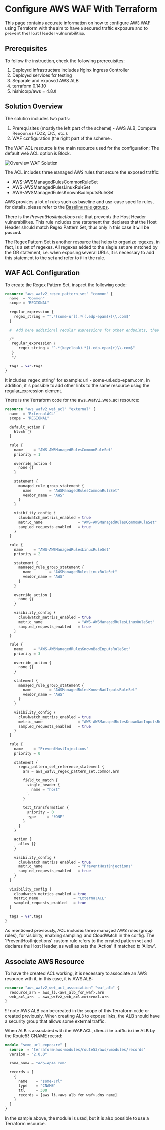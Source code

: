 # Configure AWS WAF With Terraform

This page contains accurate information on how to configure [AWS WAF](https://aws.amazon.com/waf/) using Terraform with the aim to have a secured traffic exposure and to prevent the Host Header vulnerabilities.

## Prerequisites

To follow the instruction, check the following prerequisites:

1. Deployed infrastructure includes Nginx Ingress Controller
2. Deployed services for testing
3. Separate and exposed AWS ALB
5. terraform 0.14.10
6. hishicorp/aws = 4.8.0

## Solution Overview

The solution includes two parts:

1. Prerequisites (mostly the left part of the scheme) - AWS ALB, Compute Resources (EC2, EKS, etc.).
2. WAF configuration (the right part of the scheme).

The WAF ACL resource is the main resource used for the configuration; The default web ACL option is Block.

![Overview WAF Solution](../assets/operator-guide/waf-configuration.drawio.png)

The ACL includes three managed AWS rules that secure the exposed traffic:

- AWS-AWSManagedRulesCommonRuleSet
- AWS-AWSManagedRulesLinuxRuleSet
- AWS-AWSManagedRulesKnownBadInputsRuleSet

AWS provides a lot of rules such as baseline and use-case specific rules, for details, please refer to the [Baseline rule groups](https://docs.aws.amazon.com/waf/latest/developerguide/aws-managed-rule-groups-baseline.html).

There is the _PreventHostInjections_ rule that prevents the Host Header vulnerabilities. This rule includes one statement that declares that the Host Header should match Regex Pattern Set, thus only in this case it will be passed.

The Regex Pattern Set is another resource that helps to organize regexes, in fact, is a set of regexes. All regexes added to the single set are matched by the OR statement, i.e. when exposing several URLs, it is necessary to add this statement to the set and refer to it in the rule.

## WAF ACL Configuration

To create the Regex Pattern Set, inspect the following code:

```terraform
resource "aws_wafv2_regex_pattern_set" "common" {
  name  = "Common"
  scope = "REGIONAL"

  regular_expression {
    regex_string = "^.*(some-url).*((.edp-epam)+)\\.com$"
  }

  #  Add here additional regular expressions for other endpoints, they are merging with OR operator, e.g.

  /*
   regular_expression {
      regex_string = "^.*(keycloak).*((.edp-epam)+)\\.com$"
   }
   */

  tags = var.tags
}
```

It includes 'regex_string', for example: url - some-url.edp-epam.com,
In addition, it is possible to add other links to the same resource using the regular_expression element.

There is the Terraform code for the aws_wafv2_web_acl resource:

```terraform
resource "aws_wafv2_web_acl" "external" {
  name  = "ExternalACL"
  scope = "REGIONAL"

  default_action {
    block {}
  }

  rule {
    name     = "AWS-AWSManagedRulesCommonRuleSet"
    priority = 1

    override_action {
      none {}
    }

    statement {
      managed_rule_group_statement {
        name        = "AWSManagedRulesCommonRuleSet"
        vendor_name = "AWS"
      }
    }

    visibility_config {
      cloudwatch_metrics_enabled = true
      metric_name                = "AWS-AWSManagedRulesCommonRuleSet"
      sampled_requests_enabled   = true
    }
  }

  rule {
    name     = "AWS-AWSManagedRulesLinuxRuleSet"
    priority = 2

    statement {
      managed_rule_group_statement {
        name        = "AWSManagedRulesLinuxRuleSet"
        vendor_name = "AWS"
      }
    }

    override_action {
      none {}
    }

    visibility_config {
      cloudwatch_metrics_enabled = true
      metric_name                = "AWS-AWSManagedRulesLinuxRuleSet"
      sampled_requests_enabled   = true
    }
  }

  rule {
    name     = "AWS-AWSManagedRulesKnownBadInputsRuleSet"
    priority = 3

    override_action {
      none {}
    }

    statement {
      managed_rule_group_statement {
        name        = "AWSManagedRulesKnownBadInputsRuleSet"
        vendor_name = "AWS"
      }
    }

    visibility_config {
      cloudwatch_metrics_enabled = true
      metric_name                = "AWS-AWSManagedRulesKnownBadInputsRuleSet"
      sampled_requests_enabled   = true
    }
  }

  rule {
    name     = "PreventHostInjections"
    priority = 0

    statement {
      regex_pattern_set_reference_statement {
        arn = aws_wafv2_regex_pattern_set.common.arn

        field_to_match {
          single_header {
            name = "host"
          }
        }

        text_transformation {
          priority = 0
          type     = "NONE"
        }
      }
    }

    action {
      allow {}
    }

    visibility_config {
      cloudwatch_metrics_enabled = true
      metric_name                = "PreventHostInjections"
      sampled_requests_enabled   = true
    }
  }

  visibility_config {
    cloudwatch_metrics_enabled = true
    metric_name                = "ExternalACL"
    sampled_requests_enabled   = true
  }

  tags = var.tags
}
```

As mentioned previously, ACL includes three managed AWS rules (group rules), for visibility, enabling sampling, and CloudWatch in the config.
The 'PreventHostInjections' custom rule refers to the created pattern set and declares the Host Header, as well as sets the 'Action' if matched to 'Allow'.

## Associate AWS Resource

To have the created ACL working, it is necessary to associate an AWS resource with it, in this case, it is AWS ALB:

```terraform
resource "aws_wafv2_web_acl_association" "waf_alb" {
  resource_arn = aws_lb.<aws_alb_for_waf>.arn
  web_acl_arn  = aws_wafv2_web_acl.external.arn
}
```

!!! note
    AWS ALB can be created in the scope of this Terraform code or created previously. When creating ALB to expose links, the ALB should have a security group that allows some external traffic.

When ALB is associated with the WAF ACL, direct the traffic to the ALB by the Route53 CNAME record:

```terraform
module "some_url_exposure" {
  source  = "terraform-aws-modules/route53/aws//modules/records"
  version = "2.0.0"

  zone_name = "edp-epam.com"

  records = [
    {
      name    = "some-url"
      type    = "CNAME"
      ttl     = 300
      records = [aws_lb.<aws_alb_for_waf>.dns_name]
    }
  ]
}
```

In the sample above, the module is used, but it is also possible to use a Terraform resource.
